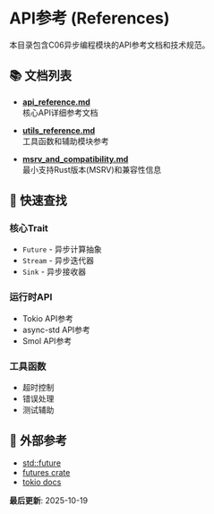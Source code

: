 # API参考 (References)

本目录包含C06异步编程模块的API参考文档和技术规范。

## 📚 文档列表

- **[api_reference.md](./api_reference.md)**  
  核心API详细参考文档

- **[utils_reference.md](./utils_reference.md)**  
  工具函数和辅助模块参考

- **[msrv_and_compatibility.md](./msrv_and_compatibility.md)**  
  最小支持Rust版本(MSRV)和兼容性信息

## 📖 快速查找

### 核心Trait
- `Future` - 异步计算抽象
- `Stream` - 异步迭代器
- `Sink` - 异步接收器

### 运行时API
- Tokio API参考
- async-std API参考
- Smol API参考

### 工具函数
- 超时控制
- 错误处理
- 测试辅助

## 🔗 外部参考

- [std::future](https://doc.rust-lang.org/std/future/)
- [futures crate](https://docs.rs/futures/)
- [tokio docs](https://docs.rs/tokio/)

**最后更新**: 2025-10-19

